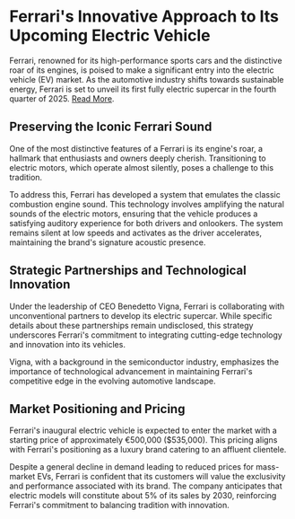 # Ferrari's Innovative Approach to Its Upcoming Electric Vehicle

Ferrari, renowned for its high-performance sports cars and the distinctive roar of its engines, is poised to make a significant entry into the electric vehicle (EV) market. As the automotive industry shifts towards sustainable energy, Ferrari is set to unveil its first fully electric supercar in the fourth quarter of 2025. [Read More](https://globaltimes18.com/ferrari-makes-an-unusual-choice-for-its-next-electric-car).

## Preserving the Iconic Ferrari Sound

One of the most distinctive features of a Ferrari is its engine's roar, a hallmark that enthusiasts and owners deeply cherish. Transitioning to electric motors, which operate almost silently, poses a challenge to this tradition. 

To address this, Ferrari has developed a system that emulates the classic combustion engine sound. This technology involves amplifying the natural sounds of the electric motors, ensuring that the vehicle produces a satisfying auditory experience for both drivers and onlookers. The system remains silent at low speeds and activates as the driver accelerates, maintaining the brand's signature acoustic presence.

## Strategic Partnerships and Technological Innovation

Under the leadership of CEO Benedetto Vigna, Ferrari is collaborating with unconventional partners to develop its electric supercar. While specific details about these partnerships remain undisclosed, this strategy underscores Ferrari's commitment to integrating cutting-edge technology and innovation into its vehicles.

Vigna, with a background in the semiconductor industry, emphasizes the importance of technological advancement in maintaining Ferrari's competitive edge in the evolving automotive landscape.

## Market Positioning and Pricing

Ferrari's inaugural electric vehicle is expected to enter the market with a starting price of approximately €500,000 ($535,000). This pricing aligns with Ferrari's positioning as a luxury brand catering to an affluent clientele.

Despite a general decline in demand leading to reduced prices for mass-market EVs, Ferrari is confident that its customers will value the exclusivity and performance associated with its brand. The company anticipates that electric models will constitute about 5% of its sales by 2030, reinforcing Ferrari's commitment to balancing tradition with innovation.

